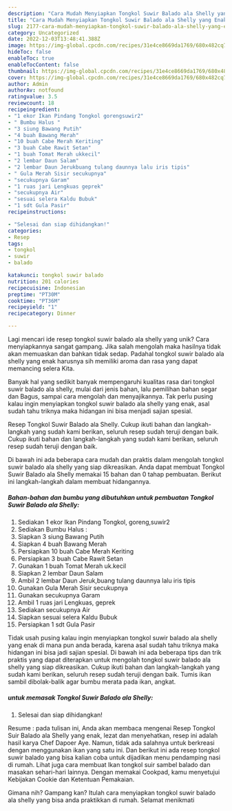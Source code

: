 ```yaml
---
description: "Cara Mudah Menyiapkan Tongkol Suwir Balado ala Shelly yang Enak"
title: "Cara Mudah Menyiapkan Tongkol Suwir Balado ala Shelly yang Enak"
slug: 2177-cara-mudah-menyiapkan-tongkol-suwir-balado-ala-shelly-yang-enak
category: Uncategorized
date: 2022-12-03T13:48:41.388Z
image: https://img-global.cpcdn.com/recipes/31e4ce8669da1769/680x482cq70/tongkol-suwir-balado-ala-shelly-foto-resep-utama.jpg
hideToc: false
enableToc: true
enableTocContent: false
thumbnail: https://img-global.cpcdn.com/recipes/31e4ce8669da1769/680x482cq70/tongkol-suwir-balado-ala-shelly-foto-resep-utama.jpg
cover: https://img-global.cpcdn.com/recipes/31e4ce8669da1769/680x482cq70/tongkol-suwir-balado-ala-shelly-foto-resep-utama.jpg
author: Admin
authorAv: notfound
ratingvalue: 3.5
reviewcount: 18
recipeingredient:
- "1 ekor Ikan Pindang Tongkol gorengsuwir2"
- " Bumbu Halus "
- "3 siung Bawang Putih"
- "4 buah Bawang Merah"
- "10 buah Cabe Merah Keriting"
- "3 buah Cabe Rawit Setan"
- "1 buah Tomat Merah ukkecil"
- "2 lembar Daun Salam"
- "2 lembar Daun Jerukbuang tulang daunnya lalu iris tipis"
- " Gula Merah Sisir secukupnya"
- "secukupnya Garam"
- "1 ruas jari Lengkuas geprek"
- "secukupnya Air"
- "sesuai selera Kaldu Bubuk"
- "1 sdt Gula Pasir"
recipeinstructions:

- "Selesai dan siap dihidangkan!"
categories:
- Resep
tags:
- tongkol
- suwir
- balado

katakunci: tongkol suwir balado 
nutrition: 201 calories
recipecuisine: Indonesian
preptime: "PT30M"
cooktime: "PT36M"
recipeyield: "1"
recipecategory: Dinner

---
```





Lagi mencari ide resep tongkol suwir balado ala shelly yang unik? Cara menyiapkannya sangat gampang. Jika salah mengolah maka hasilnya tidak akan memuaskan dan bahkan tidak sedap. Padahal tongkol suwir balado ala shelly yang enak harusnya sih memiliki aroma dan rasa yang dapat memancing selera Kita.





Banyak hal yang sedikit banyak mempengaruhi kualitas rasa dari tongkol suwir balado ala shelly, mulai dari jenis bahan, lalu pemilihan bahan segar dan Bagus, sampai cara mengolah dan menyajikannya. Tak perlu pusing kalau ingin menyiapkan tongkol suwir balado ala shelly yang enak,      asal sudah tahu triknya maka hidangan ini bisa menjadi sajian spesial.














Resep Tongkol Suwir Balado ala Shelly. Cukup ikuti bahan dan langkah-langkah yang sudah kami berikan, seluruh resep sudah teruji dengan baik. Cukup ikuti bahan dan langkah-langkah yang sudah kami berikan, seluruh resep sudah teruji dengan baik.






Di bawah ini ada beberapa cara mudah dan praktis dalam mengolah tongkol suwir balado ala shelly yang siap dikreasikan. Anda dapat membuat Tongkol Suwir Balado ala Shelly memakai 15 bahan dan 0 tahap pembuatan. Berikut ini langkah-langkah dalam membuat hidangannya.

<!--inarticleads1-->

##### Bahan-bahan dan bumbu yang dibutuhkan untuk pembuatan Tongkol Suwir Balado ala Shelly:

1. Sediakan 1 ekor Ikan Pindang Tongkol, goreng,suwir2
1. Sediakan  Bumbu Halus :
1. Siapkan 3 siung Bawang Putih
1. Siapkan 4 buah Bawang Merah
1. Persiapkan 10 buah Cabe Merah Keriting
1. Persiapkan 3 buah Cabe Rawit Setan
1. Gunakan 1 buah Tomat Merah uk.kecil
1. Siapkan 2 lembar Daun Salam
1. Ambil 2 lembar Daun Jeruk,buang tulang daunnya lalu iris tipis
1. Gunakan  Gula Merah Sisir secukupnya
1. Gunakan secukupnya Garam
1. Ambil 1 ruas jari Lengkuas, geprek
1. Sediakan secukupnya Air
1. Siapkan sesuai selera Kaldu Bubuk
1. Persiapkan 1 sdt Gula Pasir


Tidak usah pusing kalau ingin menyiapkan tongkol suwir balado ala shelly yang enak di mana pun anda berada, karena asal sudah tahu triknya maka hidangan ini bisa jadi sajian spesial. Di bawah ini ada beberapa tips dan trik praktis yang dapat diterapkan untuk mengolah tongkol suwir balado ala shelly yang siap dikreasikan. Cukup ikuti bahan dan langkah-langkah yang sudah kami berikan, seluruh resep sudah teruji dengan baik. Tumis ikan sambil dibolak-balik agar bumbu merata pada ikan, angkat. 

<!--inarticleads2-->

#####  untuk memasak Tongkol Suwir Balado ala Shelly:


1. Selesai dan siap dihidangkan!

Resume : pada tulisan ini, Anda akan membaca mengenai Resep Tongkol Suir Balado ala Shelly yang enak, lezat dan menyehatkan, resep ini adalah hasil karya Chef Dapoer Aye. Namun, tidak ada salahnya untuk berkreasi dengan menggunakan ikan yang satu ini. Dan berikut ini ada resep tongkol suwir balado yang bisa kalian coba untuk dijadikan menu pendamping nasi di rumah. Lihat juga cara membuat Ikan tongkol suir sambel balado dan masakan sehari-hari lainnya. Dengan memakai Cookpad, kamu menyetujui Kebijakan Cookie dan Ketentuan Pemakaian. 

Gimana nih? Gampang kan? Itulah cara menyiapkan tongkol suwir balado ala shelly yang bisa anda praktikkan di rumah. Selamat menikmati
